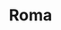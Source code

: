 ---
title: Roma
date: 
draft: false

# descripcion
description : Torzado chico facetado

materials: Plata 925

color: Plateado

dimensions: 4,7cm

code: 01-01-0031

type: "Aros"

categories: []

price: $1.910,00

price_eftvo: $1.625,00

# Images
# first image will be shown in the product page
images:
  # - image: "images/path_to_image"
  # La ubicacion de las imagenes es imagenes/Aros/Aros.Colgantes/01-01-0031-roma
  - image: "./images/aros/colgantes/01-01-0031-torzado-chico-facetado_a.jpeg"
  - image: "./images/aros/colgantes/01-01-0031-torzado-chico-facetado_b.jpeg"
---